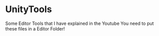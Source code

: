 # UnityTools
Some Editor Tools that I have explained in the Youtube
You need to put these files in a Editor Folder!
